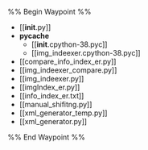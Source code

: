 
%% Begin Waypoint %%
- [[__init__.py]]
- **__pycache__**
	- [[__init__.cpython-38.pyc]]
	- [[img_indeexer.cpython-38.pyc]]
- [[compare_info_index_er.py]]
- [[img_indeexer_compare.py]]
- [[img_indeexer.py]]
- [[imgIndex_er.py]]
- [[info_index_er.txt]]
- [[manual_shifitng.py]]
- [[xml_generator_temp.py]]
- [[xml_generator.py]]

%% End Waypoint %%
